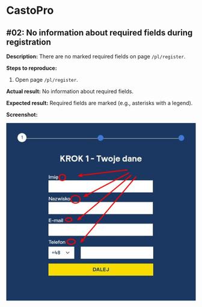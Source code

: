 # CastoPro

## #02: No information about required fields during registration

**Description:** There are no marked required fields on page `/pl/register`.

**Steps to reproduce:**

1. Open page `/pl/register`.

**Actual result:** No information about required fields.

**Expected result:** Required fields are marked (e.g., asterisks with a legend).

**Screenshot:**

![CastoPro02](/CastoPro/files/02.png)
